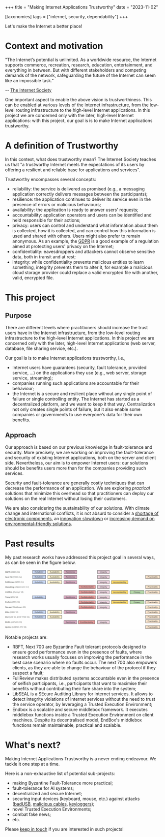 +++
title = "Making Internet Applications Trustworthy"
date = "2023-11-02"

[taxonomies]
tags = ["internet, security, dependability"]
+++

Let's make the Internet a better place!

<!-- more -->

# Context and motivation

"The Internet’s potential is unlimited. As a worldwide resource, the Internet supports commerce,
recreation, research, education, entertainment, and everything in between. But with different
stakeholders and competing demands of the network, safeguarding the future of the Internet can seem
like an impossible task."

-- [The Internet Society](https://www.internetsociety.org/wp-content/uploads/2021/11/Enablers-of-OGST-EN.pdf)

One important aspect to enable the above vision is trustworthiness. This can be
enabled at various levels of the Internet infrastructure, from the low-level
routing infrastructure to the high-level Internet applications. In this project
we are concerned only with the later, high-level Internet applications: with
this project, our goal is is to make Internet applications trustworthy.

# A definition of Trustworthy

In this context, what does trustworthy mean? The Internet Society teaches us
that "a trustworthy Internet meets the expectations of its users by offering a
resilient and reliable base for applications and services".

Trustworthy encompasses several concepts:
- reliability: the service is delivered as promised (e.g., a messaging
  application correctly delivers messages between the participants);
- resilience: the application continues to deliver its service even in the
  presence of errors or malicious behaviours;
- availability: the application is ready to answer users' requests;
- accountability: application operators and users can be identified and held
  responsible for their actions;
- privacy: users can control and understand what information about them is
  collected, how it is collected, and can control how this information is used
  and shared with others. Users might also prefer to remain anonymous. As an
  example, the [GDPR](https://gdpr-info.eu/) is a good example of a regulation
  aimed at protecting users' privacy on the Internet;
- confidentiality: eavesdroppers and attackers cannot observe sensitive data,
  both in transit and at rest;
- integrity: while confidentiality prevents malicious entities to learn
  something, integrity prevents them to alter it, for example a malicious cloud
  storage provider could replace a valid encrypted file with another, valid,
  encrypted file.

# This project

## Purpose

There are different levels where practitioners should increase the trust users
have in the Internet infrastructure, from the low-level routing infrastructure
to the high-level Internet applications. In this project we are concerned only
with the later, high-level Internet applications (web server, database, file
sharing service, etc.).

Our goal is is to make Internet applications trustworthy, i.e.,
- Internet users have guarantees (security, fault tolerance, provided service,
  ...) on the applications they use (e.g., web server, storage service,
  streaming);
- companies running such applications are accountable for their behaviour;
- the Internet is a secure and resilient place without any single point of
  failure or single controlling entity. The Internet has started as a
  decentralized platform, and we want to keep it that way. Centralization not
  only creates single points of failure, but it also enable some companies or
  governments to use everyone's data for their own benefits.

## Approach

Our approach is based on our previous knowledge in fault-tolerance and
security. More precisely, we are working on improving the fault-tolerance and
security of existing Internet applications, both on the server and client side.
Nevertheless, our aim is to empower Internet users: our solutions should be
benefits users more than for the companies providing such services.

Security and fault-tolerance are generally costly techniques that can decrease
the performance of an application. We are exploring *practical* solutions that
minimize this overhead so that practitioners can deploy our solutions on the
real Internet without losing their customers.

We are also considering the sustainability of our solutions. With climate
change and international conflicts, it is not absurd to consider a [shortage of
electronic
components](https://en.wikipedia.org/wiki/2020%E2%80%932023_global_chip_shortage),
an [innovation
slowdown](https://www.zdnet.com/article/as-moores-law-slows-high-end-applications-may-feel-the-effect-mit-scientist-warns/)
or [increasing demand on environmental-friendly
solutions](https://news.mit.edu/2022/how-can-we-reduce-carbon-footprint-global-computing-0428).

# Past results

My past research works have addressed this project goal in several ways, as can be seen in the figure below.

![Past research](2024-04-09_pastresearch.jpg)

Notable projects are:
- RBFT, Next 700 are Byzantine Fault tolerant protocols designed to
  ensure good performance even in the presence of faults, where research works
  usually focuses on improving the performance in the best case scenario where
  no faults occur. The next 700 also empowers clients, as they are able to
  change the behaviour of the protocol if they suspect a fault;
- FullReview makes distributed systems accountable even in the presence of
  selfish participants, i.e., participants that want to maximise their benefits
  without contributing their fare share into the system;
- LibSEAL is a SEcure Auditing Library for internet services. It allows to
  detect integrity violations of internet services without the need to trust
  the service operator, by leveraging a Trusted Execution Environment;
- Endbox is a scalable and secure middlebox framework. It executes middlebox
  functions inside a Trusted Execution Environment on client machines. Despite
  its decentralised model, EndBox's middlebox functions remain maintainable,
  practical and scalable.

# What's next?

Making Internet Applications Trustworthy is a never ending endeavour. We tackle it one step at a time.

Here is a non-exhaustive list of potential sub-projects:
- making Byzantine Fault-Tolerance more practical;
- fault-tolerance for AI systems;
- decentralized and secure Internet;
- securing input devices (keyboard, mouse, etc.) against attacks
  ([badUSB](https://en.wikipedia.org/wiki/BadUSB), [malicious
  cables](https://counterespionage.com/malicious-usb-cables/),
  [keyloggers](https://en.wikipedia.org/wiki/Keystroke_logging));
- novel Trusted Execution Environments;
- combat fake news;
- etc.

Please [keep in touch](mailto:pierrelouis@iij.ad.jp) if you are interested in such projects!
